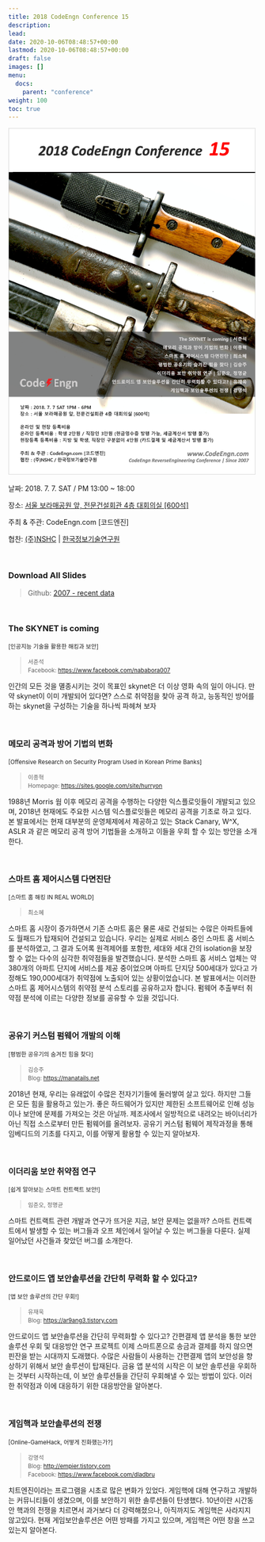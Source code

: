 ```yaml
---
title: 2018 CodeEngn Conference 15
description: 
lead: 
date: 2020-10-06T08:48:57+00:00
lastmod: 2020-10-06T08:48:57+00:00
draft: false
images: []
menu:
  docs:
    parent: "conference"
weight: 100
toc: true
---
```


<img class="img-fluid lazyload blur-up border-0" data-sizes=auto src=codeengn_conference_15_poster.png alt=Rectangle>
<br />

날짜: 2018. 7. 7. SAT / PM 13:00 ~ 18:00  

장소: <a href='https://map.naver.com/local/siteview.nhn?code=19039533' target='_blank'>서울 보라매공원 앞, 전문건설회관 4층 대회의실 [600석]</a>

주최 & 주관: CodeEngn.com [코드엔진] &nbsp;

협찬: <a href='https://www.nshc.net' target='_blank'>(주)NSHC</a> | <a href='https://kitri.re.kr' target='_blank'>한국정보기술연구원</a>

<br />

### Download All Slides

> Github: <a href='https://github.com/codeengn/codeengn-conference' target='_blank'>2007 - recent data</a>

<br />

### The SKYNET is coming

<small>[인공지능 기술을 활용한 해킹과 보안]</small>

> <small>서준석 <br />
> Facebook: <a href='https://www.facebook.com/nababora007' target='_blank'>https://www.facebook.com/nababora007</a></small>

인간의 모든 것을 멸종시키는 것이 목표인 skynet은 더 이상 영화 속의 일이 아니다. 만약 skynet이 이미 개발되어 있다면? 스스로 취약점을 찾아 공격 하고, 능동적인 방어를 하는 skynet을 구성하는 기술을 하나씩 파헤쳐 보자

<br />

### 메모리 공격과 방어 기법의 변화

<small>[Offensive Research on Security Program Used in Korean Prime Banks]</small>

> <small>이종혁 <br />
> Homepage: <a href='https://sites.google.com/site/hurryon' target='_blank'>https://sites.google.com/site/hurryon</a> </small>

1988년 Morris 웜 이후 메모리 공격을 수행하는 다양한 익스플로잇들이 개발되고 있으며, 2018년 현재에도 주요한 시스템 익스플로잇들은 메모리 공격을 기초로 하고 있다. 본 발표에서는 현재 대부분의 운영체제에서 제공하고 있는 Stack Canary, W^X, ASLR 과 같은 메모리 공격 방어 기법들을 소개하고 이들을 우회 할 수 있는 방안을 소개한다.

<br />

### 스마트 홈 제어시스템 다면진단

<small>[스마트 홈 해킹 IN REAL WORLD]</small>

> <small>최소혜 <br /></small>

스마트 홈 시장이 증가하면서 기존 스마트 홈은 물론 새로 건설되는 수많은 아파트들에도 월패드가 탑재되어 건설되고 있습니다. 우리는 실제로 서비스 중인 스마트 홈 서비스를 분석하였고, 그 결과 도어록 원격제어를 포함한, 세대와 세대 간의 isolation을 보장할 수 없는 다수의 심각한 취약점들을 발견했습니다. 분석한 스마트 홈 서비스 업체는 약 380개의 아파트 단지에 서비스를 제공 중이었으며 아파트 단지당 500세대가 있다고 가정해도 190,000세대가 취약점에 노출되어 있는 상황이었습니다. 본 발표에서는 이러한 스마트 홈 제어시스템의 취약점 분석 스토리를 공유하고자 합니다. 펌웨어 추출부터 취약점 분석에 이르는 다양한 정보를 공유할 수 있을 것입니다.

<br />

### 공유기 커스텀 펌웨어 개발의 이해

<small>[평범한 공유기의 숨겨진 힘을 찾다]</small>

> <small>김승주<br />
> Blog: <a href='https://manatails.net' target='_blank'>https://manatails.net</a> </small>

2018년 현재, 우리는 유래없이 수많은 전자기기들에 둘러쌓여 살고 있다. 하지만 그들은 모든 힘을 활용하고 있는가. 좋은 하드웨어가 있지만 제한된 소프트웨어로 인해 성능이나 보안에 문제를 가져오는 것은 아닐까. 제조사에서 일방적으로 내려오는 바이너리가 아닌 직접 소스로부터 만든 펌웨어를 올려보자. 공유기 커스텀 펌웨어 제작과정을 통해 임베디드의 기초를 다지고, 이를 어떻게 활용할 수 있는지 알아보자.

<br />

### 이더리움 보안 취약점 연구

<small>[쉽게 알아보는 스마트 컨트랙트 보안!]</small>

> <small> 임준오, 정명균 </small><br />

스마트 컨트랙트 관련 개발과 연구가 뜨거운 지금, 보안 문제는 없을까? 스마트 컨트랙트에서 발생할 수 있는 버그들과 오프 체인에서 일어날 수 있는 버그들을 다룬다. 실제 일어났던 사건들과 찾았던 버그를 소개한다.

<br />

### 안드로이드 앱 보안솔루션을 간단히 무력화 할 수 있다고?

<small>[앱 보안 솔루션의 간단 우회!]</small>

> <small>유재욱 <br />
> Blog: <a href='https://ar9ang3.tistory.com' target='_blank'>https://ar9ang3.tistory.com</a></small>

안드로이드 앱 보안솔루션을 간단히 무력화할 수 있다고? 간편결제 앱 분석을 통한 보안솔루션 우회 및 대응방안 연구 프로젝트 이제 스마트폰으로 송금과 결제를 하지 않으면 핀잔을 받는 시대까지 도래했다. 수많은 사람들이 사용하는 간편결제 앱의 보안성을 향상하기 위해서 보안 솔루션이 탑재된다. 금융 앱 분석의 시작은 이 보안 솔루션을 우회하는 것부터 시작하는데, 이 보안 솔루션들을 간단히 우회해낼 수 있는 방법이 있다. 이러한 취약점과 이에 대응하기 위한 대응방안을 알아본다.

<br />

### 게임핵과 보안솔루션의 전쟁

<small>[Online-GameHack, 어떻게 진화했는가?]</small>

> <small>강명석 <br />
> Blog: <a href='http://empier.tistory.com ' target='_blank'>http://empier.tistory.com </a> <br />
> Facebook: <a href='https://www.facebook.com/dladbru' target='_blank'>https://www.facebook.com/dladbru</a>
</small>

치트엔진이라는 프로그램을 시초로 많은 변화가 있었다. 게임핵에 대해 연구하고 개발하는 커뮤니티들이 생겼으며, 이를 보안하기 위한 솔루션들이 탄생했다. 10년이란 시간동안 핵과의 전쟁을 치르면서 과거보다 더 강력해졌으나, 아직까지도 게임핵은 사라지지 않고있다. 현재 게임보안솔루션은 어떤 방패를 가지고 있으며, 게임핵은 어떤 창을 쓰고있는지 알아본다.
